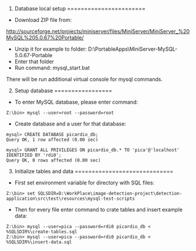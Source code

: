 
1. Database local setup
=======================

- Download ZIP file from:

http://sourceforge.net/projects/miniserver/files/MiniServer/MiniServer_%20MySQL%205.0.67%20Portable/

- Unzip it for example to folder: D:\PortableApps\MiniServer-MySQL-5.0.67-Portable
- Enter that folder
- Run command: mysql_start.bat

There will be run additional virtual console for mysql commands.


2. Setup database
=================

- To enter MySQL database, please enter command:
```
Z:\bin> mysql --user=root --password=root
```

- Create database and a user for that database:
```
mysql> CREATE DATABASE picardio_db;
Query OK, 1 row affected (0.00 sec)

mysql> GRANT ALL PRIVILEGES ON picardio_db.* TO 'pica'@'localhost' IDENTIFIED BY 'rdi0';
Query OK, 0 rows affected (0.00 sec)
```


3. Initialize tables and data
=============================

- First set environment variable for directory with SQL files:
```
Z:\bin> set SQLSDIR=D:\WorkPlace\image-detection-project\detection-application\src\test\resources\mysql-test-scripts
```

- Then for every file enter command to crate tables and insert example data:
```
Z:\bin> mysql --user=pica --password=rdi0 picardio_db < %SQLSDIR%\create-tables.sql
Z:\bin> mysql --user=pica --password=rdi0 picardio_db < %SQLSDIR%\insert-data.sql
```

